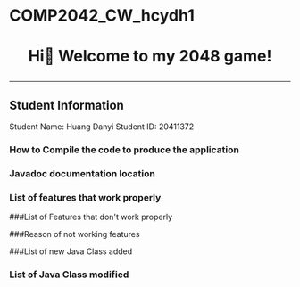 # COMP2042_CW_hcydh1
<h1 align="center"> Hi👋 Welcome to my 2048 game!
  
---

## Student Information
Student Name: Huang Danyi
Student ID: 20411372

### How to Compile the code to produce the application


### Javadoc documentation location


### List of features that work properly


###List of Features that don't work properly


###Reason of not working features


###List of new Java Class added


### List of Java Class modified
